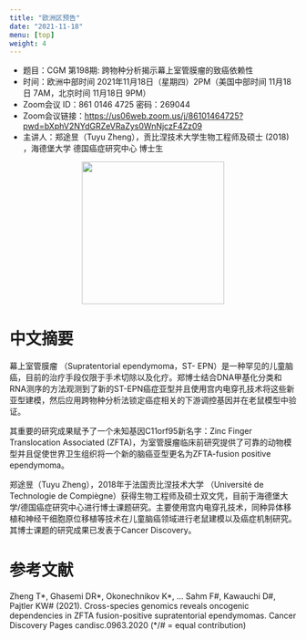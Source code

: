 ```yaml
---
title: "欧洲区预告"
date: "2021-11-18"
menu: [top]
weight: 4
---
```


- 题目：CGM 第198期: 跨物种分析揭示幕上室管膜瘤的致癌依赖性
- 时间：欧洲中部时间 2021年11月18日（星期四）2PM（美国中部时间 11月18日 7AM，北京时间 11月18日 9PM）
- Zoom会议 ID：861 0146 4725 密码：269044 
- Zoom会议链接：https://us06web.zoom.us/j/86101464725?pwd=bXphV2NYdGRZeVRaZys0WnNjczF4Zz09
- 主讲人：郑途昱（Tuyu Zheng），贡比涅技术大学生物工程师及硕士 (2018) ，海德堡大学 德国癌症研究中心 博士生


<div align="center">
<img src="https://i.ibb.co/Gc659L7/Zheng-6b.jpg" height=250>
</div>

# 中文摘要

幕上室管膜瘤 （Supratentorial ependymoma，ST- EPN）是一种罕见的儿童脑癌，目前的治疗手段仅限于手术切除以及化疗。郑博士结合DNA甲基化分类和RNA测序的方法观测到了新的ST-EPN癌症亚型并且使用宫内电穿孔技术将这些新亚型建模，然后应用跨物种分析法锁定癌症相关的下游调控基因并在老鼠模型中验证。

其重要的研究成果赋予了一个未知基因C11orf95新名字：Zinc Finger Translocation Associated (ZFTA)，为室管膜瘤临床前研究提供了可靠的动物模型并且促使世界卫生组织将一个新的脑癌亚型更名为ZFTA-fusion positive ependymoma。

郑途昱（Tuyu Zheng），2018年于法国贡比涅技术大学 （Université de Technologie de Compiègne）获得生物工程师及硕士双文凭，目前于海德堡大学/德国癌症研究中心进行博士课题研究。主要使用宫内电穿孔技术，同种异体移植和神经干细胞原位移植等技术在儿童脑癌领域进行老鼠建模以及癌症机制研究。其博士课题的研究成果已发表于Cancer Discovery。


# 参考文献
Zheng T*, Ghasemi DR*, Okonechnikov K*, ... Sahm F#, Kawauchi D#, Pajtler KW# (2021). Cross-species genomics reveals oncogenic dependencies in ZFTA fusion-positive supratentorial ependymomas. Cancer Discovery Pages candisc.0963.2020 (*/# = equal contribution)
